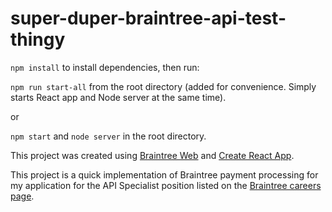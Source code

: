 # super-duper-braintree-api-test-thingy

`npm install` to install dependencies, then run:

`npm run start-all` from the root directory (added for convenience. Simply starts React app and Node server at the same time).

or

`npm start` and `node server` in the root directory.

This project was created using [Braintree Web](https://github.com/braintree/braintree-web) and [Create React App](https://github.com/facebookincubator/create-react-app).

This project is a quick implementation of Braintree payment processing for my application for the API Specialist position listed on the [Braintree careers page](https://boards.greenhouse.io/braintree/jobs/1141106?gh_jid=1141106).
